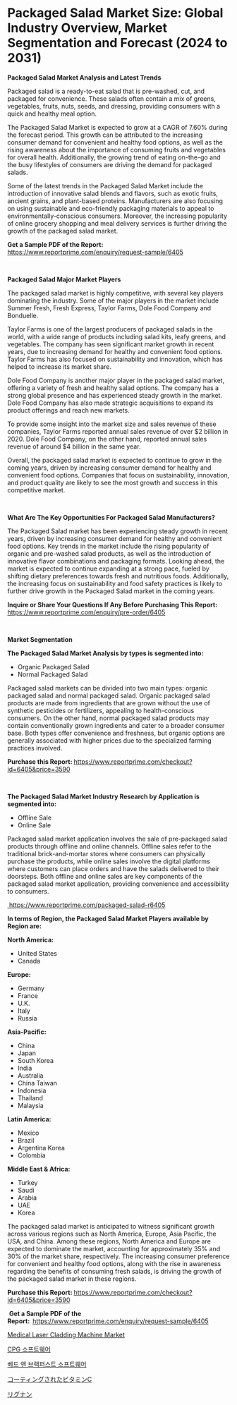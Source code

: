 <p><h1>Packaged Salad Market Size: Global Industry Overview, Market Segmentation and Forecast (2024 to 2031)</h1></p><p><strong>Packaged Salad Market Analysis and Latest Trends</strong></p>
<p><p>Packaged salad is a ready-to-eat salad that is pre-washed, cut, and packaged for convenience. These salads often contain a mix of greens, vegetables, fruits, nuts, seeds, and dressing, providing consumers with a quick and healthy meal option.</p><p>The Packaged Salad Market is expected to grow at a CAGR of 7.60% during the forecast period. This growth can be attributed to the increasing consumer demand for convenient and healthy food options, as well as the rising awareness about the importance of consuming fruits and vegetables for overall health. Additionally, the growing trend of eating on-the-go and the busy lifestyles of consumers are driving the demand for packaged salads.</p><p>Some of the latest trends in the Packaged Salad Market include the introduction of innovative salad blends and flavors, such as exotic fruits, ancient grains, and plant-based proteins. Manufacturers are also focusing on using sustainable and eco-friendly packaging materials to appeal to environmentally-conscious consumers. Moreover, the increasing popularity of online grocery shopping and meal delivery services is further driving the growth of the packaged salad market.</p></p>
<p><strong>Get a Sample PDF of the Report:&nbsp;</strong> <a href="https://www.reportprime.com/enquiry/request-sample/6405">https://www.reportprime.com/enquiry/request-sample/6405</a></p>
<p>&nbsp;</p>
<p><strong>Packaged Salad Major Market Players</strong></p>
<p><p>The packaged salad market is highly competitive, with several key players dominating the industry. Some of the major players in the market include Summer Fresh, Fresh Express, Taylor Farms, Dole Food Company and Bonduelle.</p><p>Taylor Farms is one of the largest producers of packaged salads in the world, with a wide range of products including salad kits, leafy greens, and vegetables. The company has seen significant market growth in recent years, due to increasing demand for healthy and convenient food options. Taylor Farms has also focused on sustainability and innovation, which has helped to increase its market share.</p><p>Dole Food Company is another major player in the packaged salad market, offering a variety of fresh and healthy salad options. The company has a strong global presence and has experienced steady growth in the market. Dole Food Company has also made strategic acquisitions to expand its product offerings and reach new markets.</p><p>To provide some insight into the market size and sales revenue of these companies, Taylor Farms reported annual sales revenue of over $2 billion in 2020. Dole Food Company, on the other hand, reported annual sales revenue of around $4 billion in the same year.</p><p>Overall, the packaged salad market is expected to continue to grow in the coming years, driven by increasing consumer demand for healthy and convenient food options. Companies that focus on sustainability, innovation, and product quality are likely to see the most growth and success in this competitive market.</p></p>
<p>&nbsp;</p>
<p><strong>What Are The Key Opportunities For Packaged Salad Manufacturers?</strong></p>
<p><p>The Packaged Salad market has been experiencing steady growth in recent years, driven by increasing consumer demand for healthy and convenient food options. Key trends in the market include the rising popularity of organic and pre-washed salad products, as well as the introduction of innovative flavor combinations and packaging formats. Looking ahead, the market is expected to continue expanding at a strong pace, fueled by shifting dietary preferences towards fresh and nutritious foods. Additionally, the increasing focus on sustainability and food safety practices is likely to further drive growth in the Packaged Salad market in the coming years.</p></p>
<p><strong>Inquire or Share Your Questions If Any Before Purchasing This Report:</strong> <a href="https://www.reportprime.com/enquiry/pre-order/6405">https://www.reportprime.com/enquiry/pre-order/6405</a></p>
<p>&nbsp;</p>
<p><strong>Market Segmentation</strong></p>
<p><strong>The Packaged Salad Market Analysis by types is segmented into:</strong></p>
<p><ul><li>Organic Packaged Salad</li><li>Normal Packaged Salad</li></ul></p>
<p><p>Packaged salad markets can be divided into two main types: organic packaged salad and normal packaged salad. Organic packaged salad products are made from ingredients that are grown without the use of synthetic pesticides or fertilizers, appealing to health-conscious consumers. On the other hand, normal packaged salad products may contain conventionally grown ingredients and cater to a broader consumer base. Both types offer convenience and freshness, but organic options are generally associated with higher prices due to the specialized farming practices involved.</p></p>
<p><strong>Purchase this Report:&nbsp;</strong><a href="https://www.reportprime.com/checkout?id=6405&price=3590">https://www.reportprime.com/checkout?id=6405&price=3590</a></p>
<p>&nbsp;</p>
<p><strong>The Packaged Salad Market Industry Research by Application is segmented into:</strong></p>
<p><ul><li>Offline Sale</li><li>Online Sale</li></ul></p>
<p><p>Packaged salad market application involves the sale of pre-packaged salad products through offline and online channels. Offline sales refer to the traditional brick-and-mortar stores where consumers can physically purchase the products, while online sales involve the digital platforms where customers can place orders and have the salads delivered to their doorsteps. Both offline and online sales are key components of the packaged salad market application, providing convenience and accessibility to consumers.</p></p>
<p><a href="https://www.reportprime.com/packaged-salad-r6405">&nbsp;https://www.reportprime.com/packaged-salad-r6405</a></p>
<p><strong>In terms of Region, the Packaged Salad Market Players available by Region are:</strong></p>
<p>
    <p> <strong> North America: </strong>
        <ul>
            <li>United States</li>
            <li>Canada</li>
        </ul>
        </p> 
    <p> <strong> Europe: </strong>
        <ul>
            <li>Germany</li>
            <li>France</li>
            <li>U.K.</li>
            <li>Italy</li>
            <li>Russia</li>
        </ul>
        </p> 
    <p> <strong> Asia-Pacific: </strong>
        <ul>
            <li>China</li>
            <li>Japan</li>
            <li>South Korea</li>
            <li>India</li>
            <li>Australia</li>
            <li>China Taiwan</li>
            <li>Indonesia</li>
            <li>Thailand</li>
            <li>Malaysia</li>
        </ul>
        </p> 
    <p> <strong> Latin America: </strong>
        <ul>
            <li>Mexico</li>
            <li>Brazil</li>
            <li>Argentina Korea</li>
            <li>Colombia</li>
        </ul>
        </p> 
    <p> <strong> Middle East & Africa: </strong>
        <ul>
            <li>Turkey</li>
            <li>Saudi</li>
            <li>Arabia</li>
            <li>UAE</li>
            <li>Korea</li>
        </ul>
    </p>
    </p>
<p><p>The packaged salad market is anticipated to witness significant growth across various regions such as North America, Europe, Asia Pacific, the USA, and China. Among these regions, North America and Europe are expected to dominate the market, accounting for approximately 35% and 30% of the market share, respectively. The increasing consumer preference for convenient and healthy food options, along with the rise in awareness regarding the benefits of consuming fresh salads, is driving the growth of the packaged salad market in these regions.</p></p>
<p><strong>Purchase this Report: </strong><a href="https://www.reportprime.com/checkout?id=6405&price=3590">https://www.reportprime.com/checkout?id=6405&price=3590</a></p>
<p>&nbsp;<strong>Get a Sample PDF of the Report:&nbsp;&nbsp;</strong><a href="https://www.reportprime.com/enquiry/request-sample/6405">https://www.reportprime.com/enquiry/request-sample/6405</a></p>
<p><strong></strong></p>
<p><p><a href="https://issuu.com/reportprime-2/docs/medical-laser-cladding-machine-market-size-2030.pp">Medical Laser Cladding Machine Market</a></p><p><a href="https://medium.com/@constantinvon/cpg-%EC%86%8C%ED%94%84%ED%8A%B8%EC%9B%A8%EC%96%B4-%EC%8B%9C%EC%9E%A5%EC%97%90-%EB%8C%80%ED%95%9C-%ED%86%B5%EC%B0%B0-%EC%8B%9C%EC%9E%A5-%EC%B0%B8%EA%B0%80%EC%9E%90-%EC%8B%9C%EC%9E%A5-%EA%B7%9C%EB%AA%A8-%EC%A7%80%EB%A6%AC%EC%A0%81-%EC%A7%80%EC%97%AD-%EB%B0%8F-%EC%98%88%EC%B8%A1-2024-2031-48245aa2d41f">CPG 소프트웨어</a></p><p><a href="https://medium.com/@wheelgg5674537/%EC%B9%A8%EC%8B%A4%EA%B3%BC-%EC%95%84%EC%B9%A8%EC%8B%9D%EC%82%AC-%EC%86%8C%ED%94%84%ED%8A%B8%EC%9B%A8%EC%96%B4-%EC%8B%9C%EC%9E%A5-%EC%A1%B0%EC%82%AC-%EB%B3%B4%EA%B3%A0%EC%84%9C-2024%EB%85%84%EB%B6%80%ED%84%B0-2031%EB%85%84%EA%B9%8C%EC%A7%80-11-6-%EC%9D%98-%EA%BE%B8%EC%A4%80%ED%95%9C-cagr%EB%A1%9C-%EC%98%88%EC%83%81%EB%90%98%EB%8A%94-%EC%8B%9C%EC%9E%A5-%EC%98%88%EC%B8%A1%EA%B3%BC-%EC%84%B1%EC%9E%A5-%EC%A0%84%EB%A7%9D-4f16adf5d684">베드 앤 브랙퍼스트 소프트웨어</a></p><p><a href="https://medium.com/@orlohagenes_12279/%E3%82%B3%E3%83%BC%E3%83%86%E3%82%A3%E3%83%B3%E3%82%B0%E3%81%95%E3%82%8C%E3%81%9F%E3%83%93%E3%82%BF%E3%83%9F%E3%83%B3c%E3%81%AE%E5%B8%82%E5%A0%B4%E3%82%B7%E3%82%A7%E3%82%A2%E3%81%A8%E6%96%B0%E3%81%97%E3%81%84%E3%83%88%E3%83%AC%E3%83%B3%E3%83%89%E5%88%86%E6%9E%90-%E3%81%9D%E3%81%AE%E7%A8%AE%E9%A1%9E-%E5%BF%9C%E7%94%A8-%E6%9C%80%E7%B5%82%E4%BD%BF%E7%94%A8%E9%80%94%E3%81%8A%E3%82%88%E3%81%B32024%E5%B9%B4%E3%81%8B%E3%82%892031%E5%B9%B4%E3%81%BE%E3%81%A7%E3%81%AE%E4%BA%88%E6%B8%AC%E3%81%AB%E3%81%A4%E3%81%84%E3%81%A6-c5f16b2fd8b4">コーティングされたビタミンC</a></p><p><a href="https://medium.com/@thomassandoval55/%E3%83%AA%E3%82%B0%E3%83%8A%E3%83%B3%E3%81%AE%E5%B8%82%E5%A0%B4%E5%B1%95%E6%9C%9B%E3%81%A82024%E5%B9%B4%E3%81%8B%E3%82%892031%E5%B9%B4%E3%81%BE%E3%81%A7%E3%81%AE%E4%BA%88%E6%B8%AC-73df3725357c">リグナン</a></p></p>